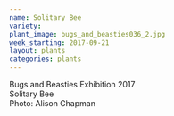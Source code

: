 ```yaml
---
name: Solitary Bee
variety: 
plant_image: bugs_and_beasties036_2.jpg
week_starting: 2017-09-21
layout: plants 
categories: plants 
---
```

Bugs and Beasties Exhibition 2017<br />Solitary Bee<br />Photo: Alison Chapman